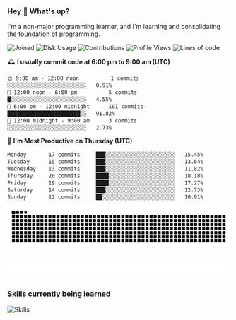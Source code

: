 ### Hey :wave: What's up?

I'm a non-major programming learner, and I'm learning and consolidating the foundation of programming.

<!--START_SECTION:waka-->
![Joined](http://img.shields.io/badge/Joined-9%20years%20ago-6D67E4?style=flat&labelColor=453C67)
![Disk Usage](http://img.shields.io/badge/Github%27s%20Storage-603.8%20MB-FD841F?style=flat&labelColor=E14D2A)
![Contributions](http://img.shields.io/badge/Contributions%20in%202025-195-7DCE13?style=flat&labelColor=2B7A0B)
![Profile Views](http://img.shields.io/badge/Profile%20Views-1-3AB4F2?style=flat&labelColor=0078AA)
![Lines of code](https://img.shields.io/badge/Lines%20of%20code-2%20Million%20Lines%20of%20code-FF8B8B?style=flat&labelColor=EB4747)

🕰️ **I usually commit code at 6:00 pm to 9:00 am (UTC)** 

```text
🌞 9:00 am - 12:00 noon          1 commits      ░░░░░░░░░░░░░░░░░░░░░░░░░   0.91% 
🌆 12:00 noon - 6:00 pm          5 commits      █░░░░░░░░░░░░░░░░░░░░░░░░   4.55% 
🌃 6:00 pm - 12:00 midnight      101 commits    ███████████████████████░░   91.82% 
🌙 12:00 midnight - 9:00 am      3 commits      ░░░░░░░░░░░░░░░░░░░░░░░░░   2.73%
```
📅 **I'm Most Productive on Thursday (UTC)** 

```text
Monday       17 commits     ███░░░░░░░░░░░░░░░░░░░░░░   15.45% 
Tuesday      15 commits     ███░░░░░░░░░░░░░░░░░░░░░░   13.64% 
Wednesday    13 commits     ███░░░░░░░░░░░░░░░░░░░░░░   11.82% 
Thursday     20 commits     ████░░░░░░░░░░░░░░░░░░░░░   18.18% 
Friday       19 commits     ████░░░░░░░░░░░░░░░░░░░░░   17.27% 
Saturday     14 commits     ███░░░░░░░░░░░░░░░░░░░░░░   12.73% 
Sunday       12 commits     ██░░░░░░░░░░░░░░░░░░░░░░░   10.91%
```

<!--END_SECTION:waka-->

![Snake animation](https://raw.githubusercontent.com/dirname/dirname/output/snake.svg)

![metrics](github-metrics.svg)

### Skills currently being learned

![Skills](https://skillicons.dev/icons?i=linux,rust,go,solidity,typescript,bash,git,postgres,mysql,redis,mongo,docker,kubernetes,grafana,prometheus)
